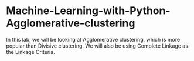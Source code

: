 # Machine-Learning-with-Python-Agglomerative-clustering
In this lab, we will be looking at Agglomerative clustering, which is more popular than Divisive clustering. We will also be using Complete Linkage as the Linkage Criteria.  
